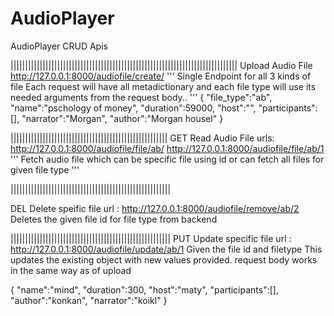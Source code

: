# AudioPlayer
AudioPlayer CRUD Apis

||||||||||||||||||||||||||||||||||||||||||||||||||||||||||||||||||||||||||||||
Upload Audio File
http://127.0.0.1:8000/audiofile/create/
'''
Single Endpoint for all 3 kinds of file Each request will have all metadictionary and
each file type will use its needed arguments from the request body..
'''
{
    "file_type":"ab",
    "name":"pschology of money",
    "duration":59000,
    "host":"",
    "participants":[],
    "narrator":"Morgan",
    "author":"Morgan housel"
}

||||||||||||||||||||||||||||||||||||||||||||||||||||||
GET Read Audio File
urls:
        http://127.0.0.1:8000/audiofile/file/ab/
        http://127.0.0.1:8000/audiofile/file/ab/1
'''
Fetch audio file which can be specific file using id or can fetch all files for given file type
'''

|||||||||||||||||||||||||||||||||||||||||||||||||||||||

DEL Delete speific file
url : http://127.0.0.1:8000/audiofile/remove/ab/2
Deletes the given file id for file type from backend

|||||||||||||||||||||||||||||||||||||||||||||||||||||||
PUT Update specific file
url : http://127.0.0.1:8000/audiofile/update/ab/1
Given the file id and filetype This updates the existing object with new values provided. request body works in the same way as of upload

{
    "name":"mind",
    "duration":300,
    "host":"maty",
    "participants":[],
    "author":"konkan",
    "narrator":"koikl"
}
